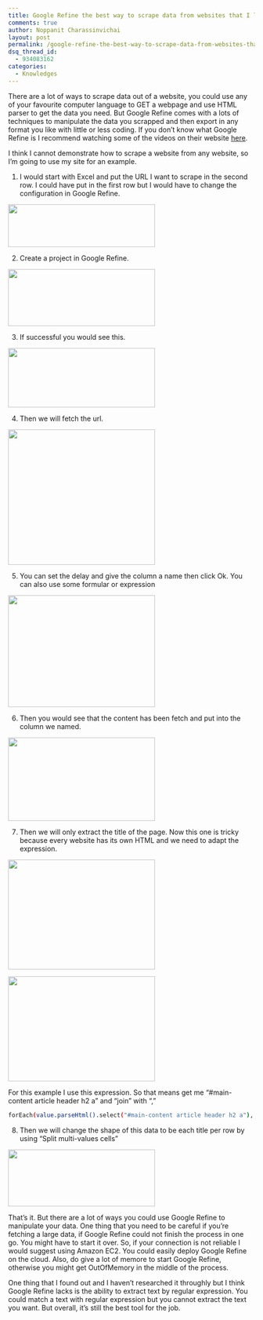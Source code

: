 ```yaml
---
title: Google Refine the best way to scrape data from websites that I like.
comments: true
author: Noppanit Charassinvichai
layout: post
permalink: /google-refine-the-best-way-to-scrape-data-from-websites-that-i-like/
dsq_thread_id:
  - 934083162
categories:
  - Knowledges
---
```

There are a lot of ways to scrape data out of a website, you could use any of your favourite computer language to GET a webpage and use HTML parser to get the data you need. But Google Refine comes with a lots of techniques to manipulate the data you scrapped and then export in any format you like with little or less coding. If you don&#8217;t know what Google Refine is I recommend watching some of the videos on their website [here][1]. 

I think I cannot demonstrate how to scrape a website from any website, so I&#8217;m going to use my site for an example. 

1. I would start with Excel and put the URL I want to scrape in the second row. I could have put in the first row but I would have to change the configuration in Google Refine. 

[<img src="https://www.noppanit.com/wp-content/uploads/2012/11/Screen-shot-2012-11-19-at-00.31.01-300x87.png" alt="" title="Excel" width="300" height="87" class="alignnone size-medium wp-image-894" />][2]

2. Create a project in Google Refine.

[<img src="https://www.noppanit.com/wp-content/uploads/2012/11/Screen-shot-2012-11-19-at-00.34.04-300x116.png" alt="" title="Create project Google Refine" width="300" height="116" class="alignnone size-medium wp-image-896" />][3]

3. If successful you would see this.

[<img src="https://www.noppanit.com/wp-content/uploads/2012/11/Screen-shot-2012-11-19-at-00.34.35-300x121.png" alt="" title="Google Refine" width="300" height="121" class="alignnone size-medium wp-image-897" />][4]

4. Then we will fetch the url.

[<img src="https://www.noppanit.com/wp-content/uploads/2012/11/Screen-shot-2012-11-19-at-00.36.31-300x276.png" alt="" title="Fetching url" width="300" height="276" class="alignnone size-medium wp-image-898" />][5]

5. You can set the delay and give the column a name then click Ok. You can also use some formular or expression

[<img src="https://www.noppanit.com/wp-content/uploads/2012/11/Screen-shot-2012-11-19-at-00.37.31-300x228.png" alt="" title="Google Refine" width="300" height="228" class="alignnone size-medium wp-image-899" />][6]

6. Then you would see that the content has been fetch and put into the column we named. 

[<img src="https://www.noppanit.com/wp-content/uploads/2012/11/Screen-shot-2012-11-19-at-00.39.01-300x170.png" alt="" title="Page Content" width="300" height="170" class="alignnone size-medium wp-image-900" />][7]

7. Then we will only extract the title of the page. Now this one is tricky because every website has its own HTML and we need to adapt the expression. 

[<img src="https://www.noppanit.com/wp-content/uploads/2012/11/Screen-shot-2012-11-19-at-00.42.59-300x224.png" alt="" title="Google Refine Edit Column" width="300" height="224" class="alignnone size-medium wp-image-901" />][8]

[<img src="https://www.noppanit.com/wp-content/uploads/2012/11/Screen-shot-2012-11-19-at-00.46.37-300x214.png" alt="" title="GREL" width="300" height="214" class="alignnone size-medium wp-image-903" />][9]

For this example I use this expression. So that means get me &#8220;#main-content article header h2 a&#8221; and &#8220;join&#8221; with &#8220;,&#8221;

``` bash
forEach(value.parseHtml().select("#main-content article header h2 a"), e, e.innerHtml()).join(",")
```

8. Then we will change the shape of this data to be each title per row by using &#8220;Split multi-values cells&#8221;

[<img src="https://www.noppanit.com/wp-content/uploads/2012/11/Screen-shot-2012-11-19-at-00.48.17-300x116.png" alt="" title="Split multi-valued cells" width="300" height="116" class="alignnone size-medium wp-image-904" />][10]

That&#8217;s it. But there are a lot of ways you could use Google Refine to manipulate your data. One thing that you need to be careful if you&#8217;re fetching a large data, if Google Refine could not finish the process in one go. You might have to start it over. So, if your connection is not reliable I would suggest using Amazon EC2. You could easily deploy Google Refine on the cloud. Also, do give a lot of memore to start Google Refine, otherwise you might get OutOfMemory in the middle of the process. 

One thing that I found out and I haven&#8217;t researched it throughly but I think Google Refine lacks is the ability to extract text by regular expression. You could match a text with regular expression but you cannot extract the text you want. But overall, it&#8217;s still the best tool for the job.

 [1]: http://code.google.com/p/google-refine/
 [2]: https://www.noppanit.com/wp-content/uploads/2012/11/Screen-shot-2012-11-19-at-00.31.01.png
 [3]: https://www.noppanit.com/wp-content/uploads/2012/11/Screen-shot-2012-11-19-at-00.34.04.png
 [4]: https://www.noppanit.com/wp-content/uploads/2012/11/Screen-shot-2012-11-19-at-00.34.35.png
 [5]: https://www.noppanit.com/wp-content/uploads/2012/11/Screen-shot-2012-11-19-at-00.36.31.png
 [6]: https://www.noppanit.com/wp-content/uploads/2012/11/Screen-shot-2012-11-19-at-00.37.31.png
 [7]: https://www.noppanit.com/wp-content/uploads/2012/11/Screen-shot-2012-11-19-at-00.39.01.png
 [8]: https://www.noppanit.com/wp-content/uploads/2012/11/Screen-shot-2012-11-19-at-00.42.59.png
 [9]: https://www.noppanit.com/wp-content/uploads/2012/11/Screen-shot-2012-11-19-at-00.46.37.png
 [10]: https://www.noppanit.com/wp-content/uploads/2012/11/Screen-shot-2012-11-19-at-00.48.17.png
